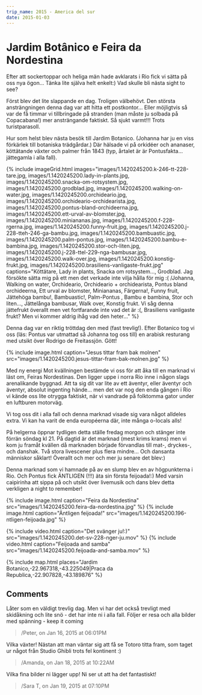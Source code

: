 ```yaml
---
trip_name: 2015 - America del sur
date: 2015-01-03
---
```


# Jardim Botânico e Feira da Nordestina

Efter att sockertoppar och heliga män hade avklarats i Rio fick vi sätta på oss nya ögon... Tänka lite själva helt enkelt:) Vad skulle bli nästa sight to see?

Först blev det lite slappande en dag. Troligen välbehövt. Den största ansträngningen denna dag var att hitta ett postkontor... Eller möjligtvis så var de få timmar vi tillbringade på stranden (man måste ju solbada på Copacabana!) mer ansträngande faktiskt. Så sjukt varmt!!! Trots turistparasoll.

Hur som helst blev nästa besök till Jardim Botanico. (Johanna har ju en viss förkärlek till botaniska trädgårdar.) Där hälsade vi på orkidéer och ananaser, köttätande växter och palmer från 1843 (typ, årtalet är är Pontusfakta... jättegamla i alla fall).

{% include imageGrid.html
  images="images/1.1420245200.k-246-tt-228-tare.jpg, images/1.1420245200.lady-in-plants.jpg, images/1.1420245200.snacka-om-rotsystem.jpg, images/1.1420245200.grodblad.jpg, images/1.1420245200.walking-on-water.jpg, images/1.1420245200.orchideario.jpg, images/1.1420245200.orchideario-orchidearista.jpg, images/1.1420245200.pontus-bland-orchideerna.jpg, images/1.1420245200.ett-urval-av-blomster.jpg, images/1.1420245200.miniananas.jpg, images/1.1420245200.f-228-rgerna.jpg, images/1.1420245200.funny-fruit.jpg, images/1.1420245200.j-228-tteh-246-ga-bambu.jpg, images/1.1420245200.bambuastic.jpg, images/1.1420245200.palm-pontus.jpg, images/1.1420245200.bambu-e-bambina.jpg, images/1.1420245200.stor-och-liten.jpg, images/1.1420245200.j-228-ttel-229-nga-bambusar.jpg, images/1.1420245200.walk-over.jpg, images/1.1420245200.konstig-frukt.jpg, images/1.1420245200.brasiliens-vanligaste-frukt.jpg"
  captions="Köttätare, Lady in plants, Snacka om rotsystem..., Grodblad. Jag försökte sätta mig på ett men det verkade inte vilja hålla för mig :( /Johanna, Walking on water, Orchideario, Orchideario + orchidearista, Pontus bland orchideerna, Ett urval av blomster, Miniananas, Färgerna!, Funny fruit, Jättehöga bambu!, Bambuastic!, Palm-Pontus , Bambu e bambina, Stor och liten..., Jättelånga bambusar, Walk over, Konstig frukt. Vi såg denna jättefrukt överallt men vet fortfarande inte vad det är :(, Brasiliens vanligaste frukt? Men vi kommer aldrig ihåg vad den heter..."
%}

Denna dag var en riktig tröttdag den med (fast trevlig!). Efter Botanico tog vi oss (läs: Pontus var utmattad så Johanna tog oss till) en arabisk resturang med utsikt över Rodrigo de Freitassjön. Gött!

{% include image.html caption="Jesus tittar fram bak molnen" src="images/1.1420245200.jesus-tittar-fram-bak-molnen.jpg" %}

Med ny energi Mot kvällningen bestämde vi oss för att åka till en marknad vi läst om, Feiras Nordestinas. Den ligger uppe i norra Rio inne i någon slags arenalikande byggnad. Att ta sig dit var lite av ett äventyr, eller äventyr och äventyr, absolut ingenting hände... men det var nog den enda gången i Rio vi kände oss lite otrygga faktiskt, när vi vandrade på folktomma gator under en luftburen motorväg.

Vi tog oss dit i alla fall och denna marknad visade sig vara något alldeles extra. Vi kan ha varit de enda européerna där, inte många o-locals alls!

På helgerna öppnar tydligen detta ställe fredag morgon och stänger inte förrän söndag kl 21. På dagtid är det marknad (mest krims krams) men vi kom ju framåt kvällen då marknaden började förvandlas till mat-, dryckes-, och danshak. Två stora livescener plus flera mindre... Och dansanta människor såklart! Överallt och mer och mer ju senare det blev:)

Denna marknad som vi hamnade på av en slump blev en av högpunkterna i Rio. Och Pontus fick ÄNTLIGEN (!!!) äta sin första feijoada!:) Med varsin caipirinha att sippa på och utsikt över livemusik och dans blev detta verkligen a night to remember!

{% include image.html caption="Feira da Nordestina" src="images/1.1420245200.feira-da-nordestina.jpg" %}
{% include image.html caption="Äntligen feijoada!" src="images/1.1420245200.196-ntligen-feijoada.jpg" %}

{% include video.html caption="Det svänger ju!:)" src="images/1.1420245200.det-sv-228-nger-ju.mov" %}
{% include video.html caption="Feijoada and samba" src="images/1.1420245200.feijoada-and-samba.mov" %}

{% include map.html places="Jardim Botanico,-22.967318,-43.225049|Praca da Republica,-22.907828,-43.189876" %}

## Comments

Låter som en väldigt trevlig dag. Men vi har det också trevligt med skidåkning och lite snö - det har inte ni i alla fall.
Följer er resa och alla bilder med spänning - keep it coming
> /Peter, on Jan 16, 2015 at 06:01PM

Vilka växter! Nästan att man väntar sig att få se Totoro titta fram, som taget ur något från Studio Ghibli trots fel kontinent :)
> /Amanda, on Jan 18, 2015 at 10:22AM

Vilka fina bilder ni lägger upp! Ni ser ut att ha det fantastiskt!
> /Sara T, on Jan 19, 2015 at 07:10PM
